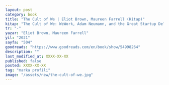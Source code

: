 ```yaml
---
layout: post
category: book
title: "The Cult of We | Eliot Brown, Maureen Farrell (Kitap)"
kitap: "The Cult of We: WeWork, Adam Neumann, and the Great Startup Delusion"
tr: "-"
yazar: "Eliot Brown, Maureen Farrell"
yil: "2021"
sayfa: "504"
goodreads: "https://www.goodreads.com/en/book/show/54998264"
description: ""
last_modified_at: XXXX-XX-XX
published: false
posted: XXXX-XX-XX
tag: "marka profili"
image: "/assets/new/the-cult-of-we.jpg"
---
```





